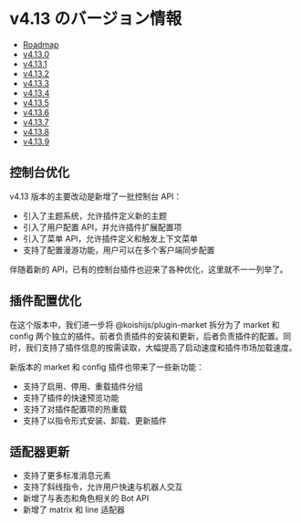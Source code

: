# v4.13 のバージョン情報

- [Roadmap](https://github.com/koishijs/koishi/issues/1085)
- [v4.13.0](https://github.com/koishijs/koishi/releases/tag/4.13.0)
- [v4.13.1](https://github.com/koishijs/koishi/releases/tag/4.13.1)
- [v4.13.2](https://github.com/koishijs/koishi/releases/tag/4.13.2)
- [v4.13.3](https://github.com/koishijs/koishi/releases/tag/4.13.3)
- [v4.13.4](https://github.com/koishijs/koishi/releases/tag/4.13.4)
- [v4.13.5](https://github.com/koishijs/koishi/releases/tag/4.13.5)
- [v4.13.6](https://github.com/koishijs/koishi/releases/tag/4.13.6)
- [v4.13.7](https://github.com/koishijs/koishi/releases/tag/4.13.7)
- [v4.13.8](https://github.com/koishijs/koishi/releases/tag/4.13.8)
- [v4.13.9](https://github.com/koishijs/koishi/releases/tag/4.13.9)

## 控制台优化

v4.13 版本的主要改动是新增了一批控制台 API：

- 引入了主题系统，允许插件定义新的主题
- 引入了用户配置 API，并允许插件扩展配置项
- 引入了菜单 API，允许插件定义和触发上下文菜单
- 支持了配置漫游功能，用户可以在多个客户端同步配置

伴随着新的 API，已有的控制台插件也迎来了各种优化，这里就不一一列举了。

## 插件配置优化

在这个版本中，我们进一步将 @koishijs/plugin-market 拆分为了 market 和 config 两个独立的插件。前者负责插件的安装和更新，后者负责插件的配置。同时，我们支持了插件信息的按需读取，大幅提高了启动速度和插件市场加载速度。

新版本的 market 和 config 插件也带来了一些新功能：

- 支持了启用、停用、重载插件分组
- 支持了插件的快速预览功能
- 支持了对插件配置项的热重载
- 支持了以指令形式安装、卸载、更新插件

## 适配器更新

- 支持了更多标准消息元素
- 支持了斜线指令，允许用户快速与机器人交互
- 新增了与表态和角色相关的 Bot API
- 新增了 matrix 和 line 适配器
